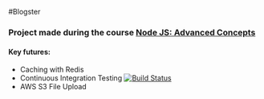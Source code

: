 #Blogster

### Project made during the course [Node JS: Advanced Concepts](https://www.udemy.com/course/advanced-node-for-developers/)

#### Key futures:
- Caching with Redis
- Continuous Integration Testing [![Build Status](https://travis-ci.org/fabian-grajko/blogster.svg?branch=master)](https://travis-ci.org/fabian-grajko/blogster)
- AWS S3 File Upload